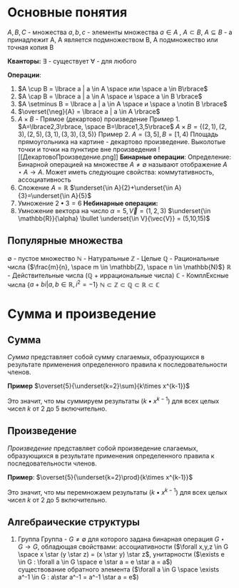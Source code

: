 # Основные понятия
$A, B, C$ - множества
$a,b,c$ - элементы множества
$a \in A$ , $A \subset B$, $A \subseteq B$ - a принадлежит A, A является подмножеством B, A подмножество или точная копия B

**Кванторы:**
$\exists$ - существует
$\forall$ - для любого

**Операции**:
1) $A \cup B = \lbrace a | a \in A \space или \space a \in B\rbrace$ 
2) $A \cap B = \lbrace a | a \in A \space и \space a \in B \rbrace$
3) $A \setminus B = \lbrace a | a \in A \space и \space a \notin B \rbrace$
4) $\overset{\neg}{A} = \lbrace a | a \in A \rbrace$
5) $A \times B$ - Прямое (декартово) произведение
      Пример 1. $A=\lbrace2,3\rbrace, \space B=\lbrace1,3,5\rbrace$ 
      $A \times B = \lbrace (2,1),(2,3),(2,5),(3,1),(3,3),(3,5) \rbrace$ 
      Пример 2. $A =(3,5], B=[1,4)$ Площадь прямоугольника на картине - декартово произведение. Выколотые точки и точки на пунктире вне произведения
       ![[ДекартовоПроизведение.png]]
**Бинарные операции**:
Определение: Бинарной операцией на множестве $A\neq\emptyset$ называют отображение $A \star A \to A$. Может иметь следующие свойства: коммутативность, ассоциативность
1) Сложение $A = \mathbb{R}$  $\underset{\in A}{2}+\underset{\in A}{3}=\underset{\in A}{5}$
2)  Умножение $2 \bullet 3 = 6$ 
**Небинарные операции:**
1) Умножение вектора на число
   $\alpha = 5, \vec{V} = (1,2,3)$
   $\underset{\in \mathbb{R}}{\alpha} \bullet \underset{\in V}{\vec{V}} = (5,10,15)$

## Популярные множества
$\emptyset$ - пустое множество
$\mathbb{N}$ - Натуральные
$\mathbb{Z}$ - Целые
$\mathbb{Q}$ - Рациональные числа {$\frac{m}{n}, \space m \in \mathbb{Z}, \space n \in \mathbb{N}$}
$\mathbb{R}$ - Действительные числа ($\mathbb{Q}$ + иррациональные числа)
$\mathbb{C}$ - КомплЕксные числа {$a+bi | a,b\in\mathbb{R}, i^2 = -1$}
$\mathbb{N} \subset \mathbb{Z} \subset \mathbb{Q} \subset \mathbb{R} \subset \mathbb{C}$


# Сумма и произведение
## Сумма

_Сумма_ представляет собой сумму слагаемых, образующихся в результате применения определенного правила к последовательности членов.

**Пример**
$\overset{5}{\underset{k=2}\sum}{k\times x^{k-1}}$

Это значит, что мы суммируем результаты ($k \bullet x^{k-1}$) для всех целых чисел $k$ от 2 до 5 включительно.
## Произведение

_Произведение_ представляет собой произведение слагаемых, образующихся в результате применения определенного правила к последовательности членов.

**Пример**:
$\overset{5}{\underset{k=2}\prod}{k\times x^{k-1}}$

Это значит, что мы перемножаем результаты ($k \bullet x^{k-1}$) для всех целых чисел $k$ от 2 до 5 включительно.
## Алгебраические структуры
1) Группа
   Группа - $G \neq \emptyset$ для которого задана бинарная операция $G\star G \to G$, обладющая свойствами:
    ассоциативности ($\forall x,y,z \in G \space x \star (y \star z) = (x \star y) \star z$,
    унитарности ($\exists e \in G : \forall a \in G \space e \star a = e \star a = a$)  
    существование обратного элемента ($\forall a \in G \space \exists a^-1 \in G : a\star a^-1 = a^-1 \star a = e$)